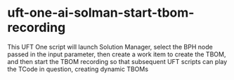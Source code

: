 # uft-one-ai-solman-start-tbom-recording
This UFT One script will launch Solution Manager, select the BPH node passed in the input parameter, then create a work item to create the TBOM, and then start the TBOM recording so that subsequent UFT scripts can play the TCode in question, creating dynamic TBOMs
